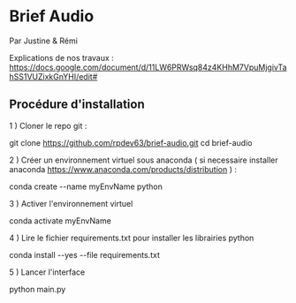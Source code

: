 # Brief Audio

Par Justine & Rémi

Explications de nos travaux :
https://docs.google.com/document/d/11LW6PRWsq84z4KHhM7VpuMjgivTahSS1VUZixkGnYHI/edit#


## Procédure d'installation 

1 ) Cloner le repo git :    

  git clone https://github.com/rpdev63/brief-audio.git
  cd brief-audio

2 ) Créer un environnement virtuel sous anaconda ( si necessaire installer anaconda https://www.anaconda.com/products/distribution ) :

  conda create --name myEnvName python 
  
3 ) Activer l'environnement virtuel

  conda activate myEnvName
  
4 ) Lire le fichier requirements.txt pour installer les librairies python

  conda install --yes --file requirements.txt
  
  
5 ) Lancer l'interface

  python main.py

